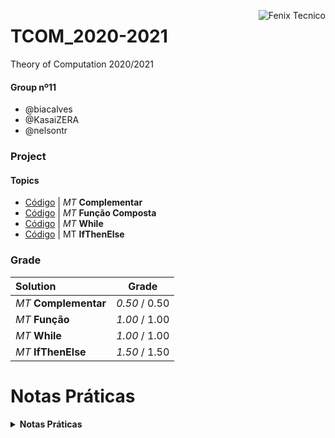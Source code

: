 <a href="http://fenix.tecnico.ulisboa.pt"><img align="right" src="https://fenix.tecnico.ulisboa.pt/api/bennu-portal/configuration/logo" alt="Fenix Tecnico"></a>

# TCOM_2020-2021

Theory of Computation 2020/2021

#### Group nº11
- @biacalves
- @KasaiZERA
- @nelsontr

### Project

#### Topics
- [Código](complem.txt) | *MT* **Complementar**
- [Código](compor.txt) | *MT* **Função Composta**
- [Código](while.txt) | *MT* **While**
- [Código](ifthenelse.txt) | MT **IfThenElse**

### Grade
| Solution          | Grade 		  |
| :-----------------| :-----------------: |
| *MT* **Complementar** | *0.50* / 0.50 |
| *MT* **Função** | *1.00* / 1.00 |
|	*MT* **While**	| *1.00* / 1.00  |
|	*MT* **IfThenElse** | *1.50* / 1.50  |



# Notas Práticas

<details>
<summary><b>Notas Práticas</b></summary>

## complem.txt

* [x] Feito.

- Temos de verificar input?

- 2 fitas, onde a ultima output: onde está YY* meter NN* e vice versa.

### FAQ

**Q: É preciso o cursor estar no inicio do output?**

**A:** O resultado deve ficar na ultima fita e o ponteiro deve ficar no inicio do resultado

---

**Q: É preciso verificar o input?**

**A:** Vão sempre ser apresentadas da forma correta.



## compor.txt

* [x] Feito.

- ***M1$M2*** em que o **$** é só para diferenciar, mas tem de estar na maquina...

- Quando chegar o final:  colocar `;` em vez de **$**

- ver maior estado

- voltar ao inicio

### FAQ

**Q: How the hell `soma`??**

**A:** Não é necessário. Pode colocar um output com K=2 mesmo recebendo máquina só com K=1.

---

**Q: O seguinte é possivel?**

```
input = Q0A1Q0A1L;Q0A0YYA1S$Q0A1Q0A1L;Q0A0YYA1S
---
output = Q00A1Q00A1L;Q00A0Q10A1S;Q10A1Q10A1L;Q10A0YYYA1S
```

**A:** Sim, a sua solução está certíssimo para as máquinas dadas.


## while.txt

* [x] Feito

- ***C$M1*** em que o **$** é só para diferenciar, mas tem de estar na maquina...

- modifica o c? (nope)

- **C==Y**: M_in
- **C==N**: acc
- **M==Y**: C_in
- **M==N**: rej

## ifthenelse.txt

* [x] Feito

- ***C$M1$M2*** em que o **$** é só para diferenciar, mas tem de estar na maquina...

- Mesma coisa que while, mas agora com uma 2ºmaquina para a rejeição da condição ***C***

</details>
